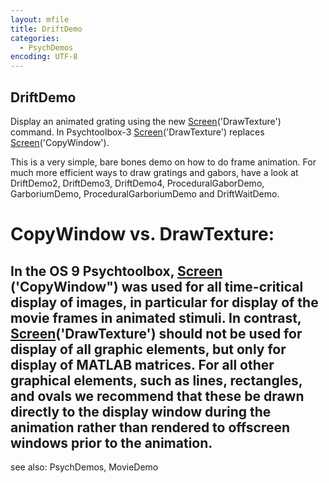 ```yaml
---
layout: mfile
title: DriftDemo
categories:
  - PsychDemos
encoding: UTF-8
---
```


DriftDemo
----

Display an animated grating using the new [Screen](/docs/Screen)('DrawTexture') command.
In Psychtoolbox-3 [Screen](/docs/Screen)('DrawTexture') replaces
[Screen](/docs/Screen)('CopyWindow').

This is a very simple, bare bones demo on how to do frame animation. For
much more efficient ways to draw gratings and gabors, have a look at
DriftDemo2, DriftDemo3, DriftDemo4, ProceduralGaborDemo, GarboriumDemo,
ProceduralGarboriumDemo and DriftWaitDemo.

# CopyWindow vs. DrawTexture:

In the OS 9 Psychtoolbox, [Screen](/docs/Screen) ('CopyWindow") was used for all
time-critical display of images, in particular for display of the movie
frames in animated stimuli. In contrast, [Screen](/docs/Screen)('DrawTexture') should not
be used for display of all graphic elements,  but only for  display of
MATLAB matrices.  For all other graphical elements, such as lines,  rectangles,
and ovals we recommend that these be drawn directly to the  display
window during the animation rather than rendered to offscreen  windows
prior to the animation.
----

see also: PsychDemos, MovieDemo